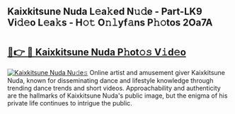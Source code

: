 ## Kaixkitsune Nuda L𝚎a𝚔ed N𝚞𝚍e - Part-LK9 Vi𝚍𝚎o L𝚎a𝚔s - H𝚘𝚝 O𝚗𝚕yf𝚊ns P𝚑𝚘tos 2Oa7A

# <h2><a href="http://kf3kax.oniu.top/?m=Kaixkitsune+Nuda">🔗👉 🔴 Kaixkitsune Nuda P𝚑ot𝚘𝚜 V𝚒d𝚎o</a></h2>

[![Kaixkitsune Nuda Nu𝚍e𝚜](https://i.imgur.com/0qMVB7G.gif)](http://kf3kax.oniu.top/?m=Kaixkitsune+Nuda)
Online artist and amusement giver Kaixkitsune Nuda, known for disseminating dance and lifestyle knowledge through trending dance trends and short videos. Approachability and authenticity are the hallmarks of Kaixkitsune Nuda's public image, but the enigma of his private life continues to intrigue the public.  
